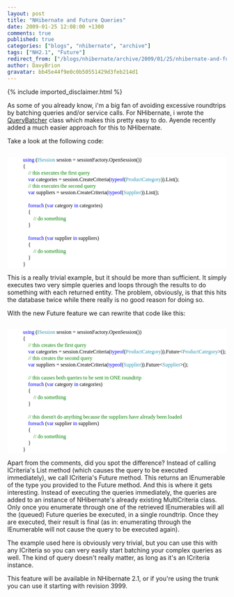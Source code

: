 ```yaml
---
layout: post
title: "NHibernate and Future Queries"
date: 2009-01-25 12:08:00 +1300
comments: true
published: true
categories: ["blogs", "nhibernate", "archive"]
tags: ["NH2.1", "Future"]
redirect_from: ["/blogs/nhibernate/archive/2009/01/25/nhibernate-and-future-queries.aspx/"]
author: DavyBrion
gravatar: bb45e44f9e0c0b50551429d3feb214d1
---
```

{% include imported_disclaimer.html %}
<p>As some of you already know, i'm a big fan of avoiding excessive roundtrips by batching queries and/or service calls.  For NHibernate, i wrote the <a href="http://davybrion.com/blog/2008/06/the-query-batcher/">QueryBatcher</a> class which makes this pretty easy to do.  Ayende recently added a much easier approach for this to NHibernate.  
</p>
<p>Take a look at the following code:
<code>
<style type="text/css"><!--
.cf { font-family: Consolas; font-size: 9pt; color: black; background: white; }
.cl { margin: 0px; }
.cb1 { color: blue; }
.cb2 { color: #2b91af; }
.cb3 { color: green; }
--></style>
</code></p>
<div class="cf">
<p class="cl">&nbsp;&nbsp;&nbsp; &nbsp;&nbsp;&nbsp; &nbsp;&nbsp;&nbsp; <span class="cb1">using</span> (<span class="cb2">ISession</span> session = sessionFactory.OpenSession())</p>
<p class="cl">&nbsp;&nbsp;&nbsp; &nbsp;&nbsp;&nbsp; &nbsp;&nbsp;&nbsp; {</p>
<p class="cl">&nbsp;&nbsp;&nbsp; &nbsp;&nbsp;&nbsp; &nbsp;&nbsp;&nbsp; &nbsp;&nbsp;&nbsp; <span class="cb3">// this executes the first query</span></p>
<p class="cl">&nbsp;&nbsp;&nbsp; &nbsp;&nbsp;&nbsp; &nbsp;&nbsp;&nbsp; &nbsp;&nbsp;&nbsp; <span class="cb1">var</span> categories = session.CreateCriteria(<span class="cb1">typeof</span>(<span class="cb2">ProductCategory</span>)).List();&nbsp;&nbsp;&nbsp; &nbsp;&nbsp;&nbsp; &nbsp;&nbsp;&nbsp; &nbsp;&nbsp;&nbsp; </p>
<p class="cl">&nbsp;&nbsp;&nbsp; &nbsp;&nbsp;&nbsp; &nbsp;&nbsp;&nbsp; &nbsp;&nbsp;&nbsp; <span class="cb3">// this executes the second query</span></p>
<p class="cl">&nbsp;&nbsp;&nbsp; &nbsp;&nbsp;&nbsp; &nbsp;&nbsp;&nbsp; &nbsp;&nbsp;&nbsp; <span class="cb1">var</span> suppliers = session.CreateCriteria(<span class="cb1">typeof</span>(<span class="cb2">Supplier</span>)).List();</p>
<p class="cl">&nbsp;</p>
<p class="cl">&nbsp;&nbsp;&nbsp; &nbsp;&nbsp;&nbsp; &nbsp;&nbsp;&nbsp; &nbsp;&nbsp;&nbsp; <span class="cb1">foreach</span> (<span class="cb1">var</span> category <span class="cb1">in</span> categories)</p>
<p class="cl">&nbsp;&nbsp;&nbsp; &nbsp;&nbsp;&nbsp; &nbsp;&nbsp;&nbsp; &nbsp;&nbsp;&nbsp; {</p>
<p class="cl">&nbsp;&nbsp;&nbsp; &nbsp;&nbsp;&nbsp; &nbsp;&nbsp;&nbsp; &nbsp;&nbsp;&nbsp; &nbsp;&nbsp;&nbsp; <span class="cb3">// do something</span></p>
<p class="cl">&nbsp;&nbsp;&nbsp; &nbsp;&nbsp;&nbsp; &nbsp;&nbsp;&nbsp; &nbsp;&nbsp;&nbsp; }</p>
<p class="cl">&nbsp;</p>
<p class="cl">&nbsp;&nbsp;&nbsp; &nbsp;&nbsp;&nbsp; &nbsp;&nbsp;&nbsp; &nbsp;&nbsp;&nbsp; <span class="cb1">foreach</span> (<span class="cb1">var</span> supplier <span class="cb1">in</span> suppliers)</p>
<p class="cl">&nbsp;&nbsp;&nbsp; &nbsp;&nbsp;&nbsp; &nbsp;&nbsp;&nbsp; &nbsp;&nbsp;&nbsp; {</p>
<p class="cl">&nbsp;&nbsp;&nbsp; &nbsp;&nbsp;&nbsp; &nbsp;&nbsp;&nbsp; &nbsp;&nbsp;&nbsp; &nbsp;&nbsp;&nbsp; <span class="cb3">// do something</span></p>
<p class="cl">&nbsp;&nbsp;&nbsp; &nbsp;&nbsp;&nbsp; &nbsp;&nbsp;&nbsp; &nbsp;&nbsp;&nbsp; }</p>
<p class="cl">&nbsp;&nbsp;&nbsp; &nbsp;&nbsp;&nbsp; &nbsp;&nbsp;&nbsp; }</p>
</div>
<p>

This is a really trivial example, but it should be more than sufficient.  It simply executes two very simple queries and loops through the results to do something with each returned entity.  The problem, obviously, is that this hits the database twice while there really is no good reason for doing so.
</p>
<p>With the new Future feature we can rewrite that code like this:
<code>
<style type="text/css"><!--
.cf { font-family: Consolas; font-size: 9pt; color: black; background: white; }
.cl { margin: 0px; }
.cb1 { color: blue; }
.cb2 { color: #2b91af; }
.cb3 { color: green; }
--></style>
</code></p>
<div class="cf">
<p class="cl">&nbsp;&nbsp;&nbsp; &nbsp;&nbsp;&nbsp; &nbsp;&nbsp;&nbsp; <span class="cb1">using</span> (<span class="cb2">ISession</span> session = sessionFactory.OpenSession())</p>
<p class="cl">&nbsp;&nbsp;&nbsp; &nbsp;&nbsp;&nbsp; &nbsp;&nbsp;&nbsp; {</p>
<p class="cl">&nbsp;&nbsp;&nbsp; &nbsp;&nbsp;&nbsp; &nbsp;&nbsp;&nbsp; &nbsp;&nbsp;&nbsp; <span class="cb3">// this creates the first query</span></p>
<p class="cl">&nbsp;&nbsp;&nbsp; &nbsp;&nbsp;&nbsp; &nbsp;&nbsp;&nbsp; &nbsp;&nbsp;&nbsp; <span class="cb1">var</span> categories = session.CreateCriteria(<span class="cb1">typeof</span>(<span class="cb2">ProductCategory</span>)).Future&lt;<span class="cb2">ProductCategory</span>&gt;();</p>
<p class="cl">&nbsp;&nbsp;&nbsp; &nbsp;&nbsp;&nbsp; &nbsp;&nbsp;&nbsp; &nbsp;&nbsp;&nbsp; <span class="cb3">// this creates the second query</span></p>
<p class="cl">&nbsp;&nbsp;&nbsp; &nbsp;&nbsp;&nbsp; &nbsp;&nbsp;&nbsp; &nbsp;&nbsp;&nbsp; <span class="cb1">var</span> suppliers = session.CreateCriteria(<span class="cb1">typeof</span>(<span class="cb2">Supplier</span>)).Future&lt;<span class="cb2">Supplier</span>&gt;();</p>
<p class="cl">&nbsp;</p>
<p class="cl">&nbsp;&nbsp;&nbsp; &nbsp;&nbsp;&nbsp; &nbsp;&nbsp;&nbsp; &nbsp;&nbsp;&nbsp; <span class="cb3">// this causes both queries to be sent in ONE roundtrip</span></p>
<p class="cl">&nbsp;&nbsp;&nbsp; &nbsp;&nbsp;&nbsp; &nbsp;&nbsp;&nbsp; &nbsp;&nbsp;&nbsp; <span class="cb1">foreach</span> (<span class="cb1">var</span> category <span class="cb1">in</span> categories)</p>
<p class="cl">&nbsp;&nbsp;&nbsp; &nbsp;&nbsp;&nbsp; &nbsp;&nbsp;&nbsp; &nbsp;&nbsp;&nbsp; {</p>
<p class="cl">&nbsp;&nbsp;&nbsp; &nbsp;&nbsp;&nbsp; &nbsp;&nbsp;&nbsp; &nbsp;&nbsp;&nbsp; &nbsp;&nbsp;&nbsp; <span class="cb3">// do something</span></p>
<p class="cl">&nbsp;&nbsp;&nbsp; &nbsp;&nbsp;&nbsp; &nbsp;&nbsp;&nbsp; &nbsp;&nbsp;&nbsp; }</p>
<p class="cl">&nbsp;</p>
<p class="cl">&nbsp;&nbsp;&nbsp; &nbsp;&nbsp;&nbsp; &nbsp;&nbsp;&nbsp; &nbsp;&nbsp;&nbsp; <span class="cb3">// this doesn't do anything because the suppliers have already been loaded</span></p>
<p class="cl">&nbsp;&nbsp;&nbsp; &nbsp;&nbsp;&nbsp; &nbsp;&nbsp;&nbsp; &nbsp;&nbsp;&nbsp; <span class="cb1">foreach</span> (<span class="cb1">var</span> supplier <span class="cb1">in</span> suppliers)</p>
<p class="cl">&nbsp;&nbsp;&nbsp; &nbsp;&nbsp;&nbsp; &nbsp;&nbsp;&nbsp; &nbsp;&nbsp;&nbsp; {</p>
<p class="cl">&nbsp;&nbsp;&nbsp; &nbsp;&nbsp;&nbsp; &nbsp;&nbsp;&nbsp; &nbsp;&nbsp;&nbsp; &nbsp;&nbsp;&nbsp; <span class="cb3">// do something</span></p>
<p class="cl">&nbsp;&nbsp;&nbsp; &nbsp;&nbsp;&nbsp; &nbsp;&nbsp;&nbsp; &nbsp;&nbsp;&nbsp; }</p>
<p class="cl">&nbsp;&nbsp;&nbsp; &nbsp;&nbsp;&nbsp; &nbsp;&nbsp;&nbsp; }</p>
</div>
<p>

Apart from the comments, did you spot the difference? Instead of calling ICriteria's List method (which causes the query to be executed immediately), we call ICriteria's Future method.  This returns an IEnumerable of the type you provided to the Future method.  And this is where it gets interesting.  Instead of executing the queries immediately, the queries are added to an instance of NHibernate's already existing MultiCriteria class.  Only once you enumerate through one of the retrieved IEnumerables will all the (queued) Future queries be executed, in a single roundtrip.  Once they are executed, their result is final (as in: enumerating through the IEnumerable will not cause the query to be executed again).
</p>
<p>The example used here is obviously very trivial, but you can use this with any ICriteria so you can very easily start batching your complex queries as well.  The kind of query doesn't really matter, as long as it's an ICriteria instance.
</p>
<p>
This feature will be available in NHibernate 2.1, or if you're using the trunk you can use it starting with revision 3999.</p>
